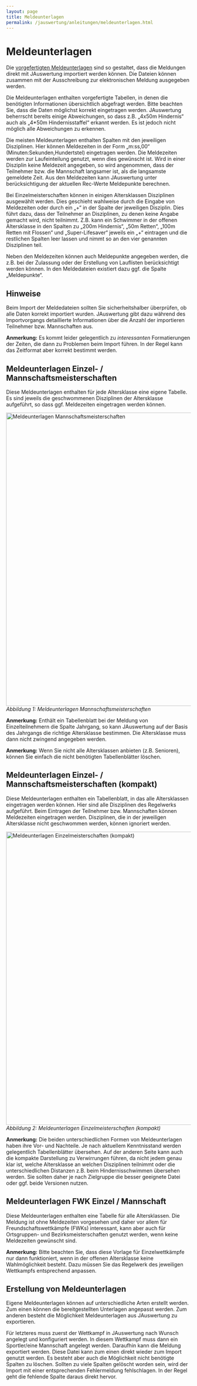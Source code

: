 ```yaml
---
layout: page
title: Meldeunterlagen
permalink: /jauswertung/anleitungen/meldeunterlagen.html
---
```


# Meldeunterlagen

Die [vorgefertigten Meldeunterlagen](/assets/Meldeunterlagen-20240120.zip) sind so gestaltet, dass die Meldungen direkt mit JAuswertung importiert werden können. Die Dateien können zusammen mit der Ausschreibung zur elektronischen Meldung ausgegeben werden.


Die Meldeunterlagen enthalten vorgefertigte Tabellen, in denen die benötigten Informationen übersichtlich abgefragt werden. Bitte beachten Sie, dass die Daten möglichst korrekt eingetragen werden. JAuswertung beherrscht bereits einige Abweichungen, so dass z.B. „4x50m Hindernis“ auch als „4*50m Hindernisstaffel“ erkannt werden. Es ist jedoch nicht möglich alle Abweichungen zu erkennen.

Die meisten Meldeunterlagen enthalten Spalten mit den jeweiligen Disziplinen. Hier können Meldezeiten in der Form „m:ss,00“ (Minuten:Sekunden,Hundertstel) eingetragen werden. Die Meldezeiten werden zur Laufeinteilung genutzt, wenn dies gewünscht ist. Wird in einer Disziplin keine Meldezeit angegeben, so wird angenommen, dass der Teilnehmer bzw. die Mannschaft langsamer ist, als die langsamste gemeldete Zeit. Aus den Meldezeiten kann JAuswertung unter berücksichtigung der aktuellen Rec-Werte Meldepunkte berechnen.

Bei Einzelmeisterschaften können in einigen Altersklassen Disziplinen ausgewählt werden. Dies geschieht wahlweise durch die Eingabe von Meldezeiten oder durch ein „+“ in der Spalte der jeweiligen Disziplin. Dies führt dazu, dass der Teilnehmer an Disziplinen, zu denen keine Angabe gemacht wird, nicht teilnimmt. Z.B. kann ein Schwimmer in der offenen Altersklasse in den Spalten zu „200m Hindernis“, „50m Retten“, „100m Retten mit Flossen“ und „Super-Lifesaver“ jeweils ein „+“ eintragen und die restlichen Spalten leer lassen und nimmt so an den vier genannten Disziplinen teil.

Neben den Meldezeiten können auch Meldepunkte angegeben werden, die z.B. bei der Zulassung oder der Erstellung von Lauflisten berücksichtigt werden können. In den Meldedateien existiert dazu ggf. die Spalte „Meldepunkte“.

## Hinweise

Beim Import der Meldedateien sollten Sie sicherheitshalber überprüfen, ob alle Daten korrekt importiert wurden. JAuswertung gibt dazu während des Importvorgangs detaillierte Informationen über die Anzahl der importieren Teilnehmer bzw. Mannschaften aus.

**Anmerkung:** Es kommt leider gelegentlich zu *interessanten* Formatierungen der Zeiten, die dann zu Problemen beim Import führen. In der Regel kann das Zeitformat aber korrekt bestimmt werden.

## Meldeunterlagen Einzel- / Mannschaftsmeisterschaften

Diese Meldeunterlagen enthalten für jede Altersklasse eine eigene Tabelle. Es sind jeweils die geschwommenen Disziplinen der Altersklasse aufgeführt, so dass ggf. Meldezeiten eingetragen werden können.

<!-- markdownlint-disable MD033 -->
<img alt="Meldeunterlagen Mannschaftsmeisterschaften" src="/assets/img/jauswertung/anleitungen/meldeunterlagen/meldeunterlagen-mannschaftsmeisterschaften.png" width="800"/>
<em>Abbildung 1: Meldeunterlagen Mannschaftsmeisterschaften</em>
<!-- markdownlint-enable MD033 -->

**Anmerkung:** Enthält ein Tabellenblatt bei der Meldung von Einzelteilnehmern die Spalte Jahrgang, so kann JAuswertung auf der Basis des Jahrgangs die richtige Altersklasse bestimmen. Die Altersklasse muss dann nicht zwingend angegeben werden.

**Anmerkung:** Wenn Sie nicht alle Altersklassen anbieten (z.B. Senioren), können Sie einfach die nicht benötigten Tabellenblätter löschen.

## Meldeunterlagen Einzel- / Mannschaftsmeisterschaften (kompakt)

Diese Meldeunterlagen enthalten ein Tabellenblatt, in das alle Altersklassen eingetragen werden können. Hier sind alle Disziplinen des Regelwerks aufgeführt. Beim Eintragen der Teilnehmer bzw. Mannschaften können Meldezeiten eingetragen werden. Disziplinen, die in der jeweiligen Altersklasse nicht geschwommen werden, können ignoriert werden.

<!-- markdownlint-disable MD033 -->
<img alt="Meldeunterlagen Einzelmeisterschaften (kompakt)" src="/assets/img/jauswertung/anleitungen/meldeunterlagen/meldeunterlagen-einzelmeisterschaften-kompakt.png" width="800"/>
<em>Abbildung 2: Meldeunterlagen Einzelmeisterschaften (kompakt)</em>
<!-- markdownlint-enable MD033 -->

**Anmerkung:** Die beiden unterschiedlichen Formen von Meldeunterlagen haben ihre Vor- und Nachteile. Je nach aktuellem Kenntnisstand werden gelegentlich Tabellenblätter übersehen. Auf der anderen Seite kann auch die kompakte Darstellung zu Verwirrungen führen, da nicht jedem genau klar ist, welche Altersklasse an welchen Disziplinen teilnimmt oder die unterschiedlichen Distanzen z.B. beim Hindernisschwimmen übersehen werden. Sie sollten daher je nach Zielgruppe die besser geeignete Datei oder ggf. beide Versionen nutzen.

## Meldeunterlagen FWK Einzel / Mannschaft

Diese Meldeunterlagen enthalten eine Tabelle für alle Altersklassen. Die Meldung ist ohne Meldezeiten vorgesehen und daher vor allem für Freundschaftswettkämpfe (FWKs) interessant, kann aber auch für Ortsgruppen- und Bezirksmeisterschaften genutzt werden, wenn keine Meldezeiten gewünscht sind.

**Anmerkung:** Bitte beachten Sie, dass diese Vorlage für Einzelwettkämpfe nur dann funktioniert, wenn in der offenen Altersklasse keine Wahlmöglichkeit besteht. Dazu müssen Sie das Regelwerk des jeweiligen Wettkampfs entsprechend anpassen.

## Erstellung von Meldeunterlagen

Eigene Meldeunterlagen können auf unterschiedliche Arten erstellt werden. Zum einen können die bereitgestellten Unterlagen angepasst werden. Zum anderen besteht die Möglichkeit Meldeunterlagen aus JAuswertung zu exportieren.

Für letzteres muss zuerst der Wettkampf in JAuswertung nach Wunsch angelegt und konfiguriert werden. In diesem Wettkampf muss dann ein Sportler/eine Mannschaft angelegt werden. Daraufhin kann die Meldung exportiert werden. Diese Datei kann zum einen direkt wieder zum Import genutzt werden. Es besteht aber auch die Möglichkeit nicht benötigte Spalten zu löschen. Sollten zu viele Spalten gelöscht worden sein, wird der Import mit einer entsprechenden Fehlermeldung fehlschlagen. In der Regel geht die fehlende Spalte daraus direkt hervor.